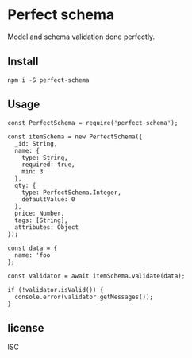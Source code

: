 # Perfect schema

Model and schema validation done perfectly.

## Install

```
npm i -S perfect-schema
```

## Usage

```
const PerfectSchema = require('perfect-schema');

const itemSchema = new PerfectSchema({
  _id: String,
  name: {
    type: String,
    required: true,
    min: 3
  },
  qty: {
    type: PerfectSchema.Integer,
    defaultValue: 0
  },
  price: Number,
  tags: [String],
  attributes: Object
});

const data = {
  name: 'foo'
};

const validator = await itemSchema.validate(data);

if (!validator.isValid()) {
  console.error(validator.getMessages());
}
```


## license

ISC
